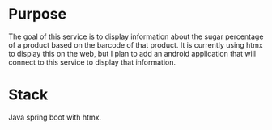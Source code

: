 # Purpose

The goal of this service is to display information about the sugar percentage of a product based on the barcode of that product. It is currently using htmx to display this on the web, but I plan to add an android application that will connect to this service to display that information.

# Stack

Java spring boot with htmx.
